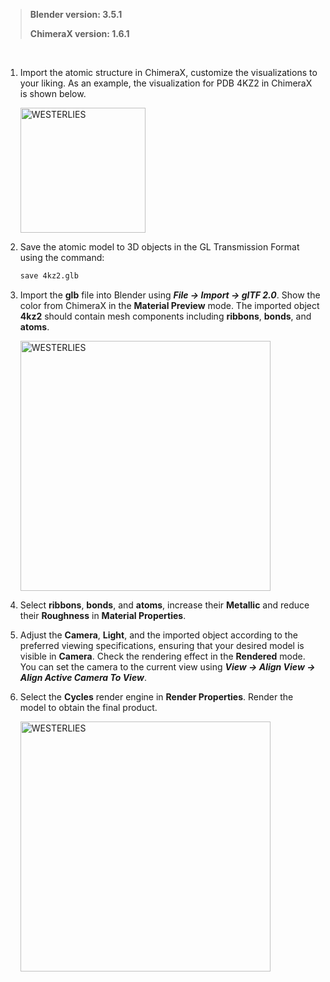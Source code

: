 <br><br>

> **Blender version: 3.5.1**
> 
> **ChimeraX version: 1.6.1**

<br>

1. Import the atomic structure in ChimeraX, customize the visualizations to your liking. As an example, the visualization for PDB 4KZ2 in ChimeraX is shown below.

	<a href="https://westerlies.us/index.php/s/bW9JCRf96Nk2a6L/preview
" target="_blank" rel="noopener noreferrer"><img src="https://westerlies.us/index.php/s/bW9JCRf96Nk2a6L/preview
" alt="WESTERLIES" width="200"></a>

2. Save the atomic model to 3D objects in the GL Transmission Format using the command:
	```bash
	save 4kz2.glb
	```

3. Import the **glb** file into Blender using ***File → Import → glTF 2.0***. Show the color from ChimeraX in the **Material Preview** mode. The imported object **4kz2** should contain mesh components including **ribbons**, **bonds**, and **atoms**.

	<a href="https://westerlies.us/index.php/s/FsDTGidZ4xcnmse/preview
" target="_blank" rel="noopener noreferrer"><img src="https://westerlies.us/index.php/s/FsDTGidZ4xcnmse/preview
" alt="WESTERLIES" width="400"></a>

4. Select **ribbons**, **bonds**, and **atoms**, increase their **Metallic** and reduce their **Roughness** in **Material Properties**.

5. Adjust the **Camera**, **Light**, and the imported object according to the preferred viewing specifications, ensuring that your desired model is visible in **Camera**. Check the rendering effect in the **Rendered** mode. You can set the camera to the current view using ***View → Align View → Align Active Camera To View***.

6. Select the **Cycles** render engine in **Render Properties**. Render the model to obtain the final product.

	<a href="https://westerlies.us/index.php/s/fRNSH5YK6QHwJLH/preview
" target="_blank" rel="noopener noreferrer"><img src="https://westerlies.us/index.php/s/fRNSH5YK6QHwJLH/preview
" alt="WESTERLIES" width="400"></a>